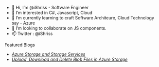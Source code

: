 - 👋 Hi, I’m @iShriss - Software Engineer 
- 👀 I’m interested in C#, Javascript, Cloud 
- 🌱 I’m currently learning to craft Software Architeure, Cloud Technology say - Azure 
- 💞️ I’m looking to collaborate on JS components.
- 📫 Twitter : @iShriss


Featured Blogs

- [*Azure Storage and Storage Services*](https://www.c-sharpcorner.com/article/azure-storage-and-storage-services2/)
- [*Upload, Download and Delete Blob Files in Azure Storage*](https://www.c-sharpcorner.com/article/upload-download-and-delete-blob-files-in-azure-storage/)
<!---
iShriss/iShriss is a ✨ special ✨ repository because its `README.md` (this file) appears on your GitHub profile.
You can click the Preview link to take a look at your changes.
--->
